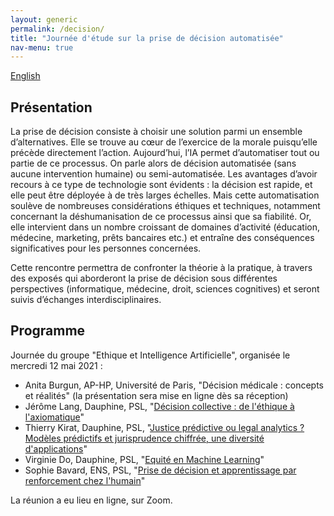 ```yaml
---
layout: generic
permalink: /decision/
title: "Journée d'étude sur la prise de décision automatisée"
nav-menu: true
---
```

[English](en/ws-decision.md)


## Présentation
La prise de décision consiste à choisir une solution parmi un ensemble d’alternatives. Elle se trouve au cœur de l’exercice de la morale puisqu’elle précède directement l’action. Aujourd’hui, l’IA permet d’automatiser tout ou partie de ce processus. On parle alors de décision automatisée (sans aucune intervention humaine) ou semi-automatisée. Les avantages d’avoir recours à ce type de technologie sont évidents : la décision est rapide, et elle peut être déployée à de très larges échelles. Mais cette automatisation soulève de nombreuses considérations éthiques et techniques, notamment concernant la déshumanisation de ce processus ainsi que sa fiabilité. Or, elle intervient dans un nombre croissant de domaines d’activité (éducation, médecine, marketing, prêts bancaires etc.) et entraîne des conséquences significatives pour les personnes concernées.

Cette rencontre permettra de confronter la théorie à la pratique, à travers des exposés qui aborderont la prise de décision sous différentes perspectives (informatique, médecine, droit, sciences cognitives) et seront suivis d’échanges interdisciplinaires.

## Programme
 
Journée du groupe "Ethique et Intelligence Artificielle", organisée le mercredi 12 mai 2021 :

* Anita Burgun, AP-HP, Université de Paris, "Décision médicale : concepts et réalités" (la présentation sera mise en ligne dès sa réception)
* Jérôme Lang, Dauphine, PSL, "[Décision collective : de l'éthique à l'axiomatique](https://ais-initiative.github.io/decision-ai-lang.pdf)"
* Thierry Kirat, Dauphine, PSL, "[Justice prédictive ou legal analytics ? Modèles prédictifs et jurisprudence chiffrée, une diversité d'applications](https://ais-initiative.github.io/decision-ai-kirat.pdf)"
* Virginie Do, Dauphine, PSL, "[Equité en Machine Learning](https://ais-initiative.github.io/decision-ai-do.pdf)"
* Sophie Bavard, ENS, PSL, "[Prise de décision et apprentissage par renforcement chez l'humain](https://ais-initiative.github.io/decision-ai-bavard.pdf)"

La réunion a eu lieu en ligne, sur Zoom. 


